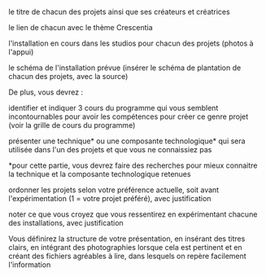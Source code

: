 le titre de chacun des projets ainsi que ses créateurs et créatrices

le lien de chacun avec le thème Crescentia

l'installation en cours dans les studios pour chacun des projets (photos à l'appui)

le schéma de l'installation prévue (insérer le schéma de plantation de chacun des projets, avec la source)

De plus, vous devrez :

identifier et indiquer 3 cours du programme qui vous semblent incontournables pour avoir les compétences pour créer ce genre projet (voir la grille de cours du programme)

présenter une technique* ou une composante technologique* qui sera utilisée dans l'un des projets et que vous ne connaissiez pas

*pour cette partie, vous devrez faire des recherches pour mieux connaitre la technique et la composante technologique retenues

ordonner les projets selon votre préférence actuelle, soit avant l'expérimentation (1 = votre projet préféré), avec justification

noter ce que vous croyez que vous ressentirez en expérimentant chacune des installations, avec justification

Vous définirez la structure de votre présentation, en insérant des titres clairs, en intégrant des photographies lorsque cela est pertinent et en créant des fichiers agréables à lire, dans lesquels on repère facilement l'information
